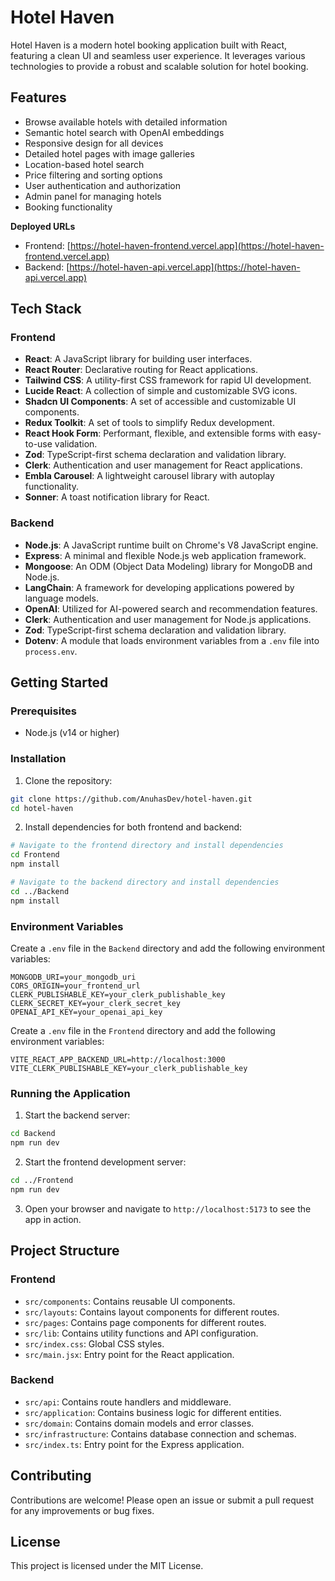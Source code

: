 # Hotel Haven

Hotel Haven is a modern hotel booking application built with React, featuring a clean UI and seamless user experience. It leverages various technologies to provide a robust and scalable solution for hotel booking.

## Features

- Browse available hotels with detailed information
- Semantic hotel search with OpenAI embeddings
- Responsive design for all devices
- Detailed hotel pages with image galleries
- Location-based hotel search
- Price filtering and sorting options
- User authentication and authorization
- Admin panel for managing hotels
- Booking functionality

**Deployed URLs**

- Frontend: [https://hotel-haven-frontend.vercel.app](https://hotel-haven-frontend.vercel.app)
- Backend: [https://hotel-haven-api.vercel.app](https://hotel-haven-api.vercel.app)

## Tech Stack

### Frontend

- **React**: A JavaScript library for building user interfaces.
- **React Router**: Declarative routing for React applications.
- **Tailwind CSS**: A utility-first CSS framework for rapid UI development.
- **Lucide React**: A collection of simple and customizable SVG icons.
- **Shadcn UI Components**: A set of accessible and customizable UI components.
- **Redux Toolkit**: A set of tools to simplify Redux development.
- **React Hook Form**: Performant, flexible, and extensible forms with easy-to-use validation.
- **Zod**: TypeScript-first schema declaration and validation library.
- **Clerk**: Authentication and user management for React applications.
- **Embla Carousel**: A lightweight carousel library with autoplay functionality.
- **Sonner**: A toast notification library for React.

### Backend

- **Node.js**: A JavaScript runtime built on Chrome's V8 JavaScript engine.
- **Express**: A minimal and flexible Node.js web application framework.
- **Mongoose**: An ODM (Object Data Modeling) library for MongoDB and Node.js.
- **LangChain**: A framework for developing applications powered by language models.
- **OpenAI**: Utilized for AI-powered search and recommendation features.
- **Clerk**: Authentication and user management for Node.js applications.
- **Zod**: TypeScript-first schema declaration and validation library.
- **Dotenv**: A module that loads environment variables from a `.env` file into `process.env`.

## Getting Started

### Prerequisites

- Node.js (v14 or higher)

### Installation

1. Clone the repository:

```bash
git clone https://github.com/AnuhasDev/hotel-haven.git
cd hotel-haven
```

2. Install dependencies for both frontend and backend:

```bash
# Navigate to the frontend directory and install dependencies
cd Frontend
npm install

# Navigate to the backend directory and install dependencies
cd ../Backend
npm install
```

### Environment Variables

Create a `.env` file in the `Backend` directory and add the following environment variables:

```env
MONGODB_URI=your_mongodb_uri
CORS_ORIGIN=your_frontend_url
CLERK_PUBLISHABLE_KEY=your_clerk_publishable_key
CLERK_SECRET_KEY=your_clerk_secret_key
OPENAI_API_KEY=your_openai_api_key
```

Create a `.env` file in the `Frontend` directory and add the following environment variables:

```env
VITE_REACT_APP_BACKEND_URL=http://localhost:3000
VITE_CLERK_PUBLISHABLE_KEY=your_clerk_publishable_key
```

### Running the Application

1. Start the backend server:

```bash
cd Backend
npm run dev
```

2. Start the frontend development server:

```bash
cd ../Frontend
npm run dev
```

3. Open your browser and navigate to `http://localhost:5173` to see the app in action.

## Project Structure

### Frontend

- `src/components`: Contains reusable UI components.
- `src/layouts`: Contains layout components for different routes.
- `src/pages`: Contains page components for different routes.
- `src/lib`: Contains utility functions and API configuration.
- `src/index.css`: Global CSS styles.
- `src/main.jsx`: Entry point for the React application.

### Backend

- `src/api`: Contains route handlers and middleware.
- `src/application`: Contains business logic for different entities.
- `src/domain`: Contains domain models and error classes.
- `src/infrastructure`: Contains database connection and schemas.
- `src/index.ts`: Entry point for the Express application.

## Contributing

Contributions are welcome! Please open an issue or submit a pull request for any improvements or bug fixes.

## License

This project is licensed under the MIT License.
